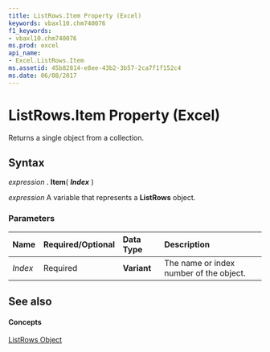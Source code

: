 ```yaml
---
title: ListRows.Item Property (Excel)
keywords: vbaxl10.chm740076
f1_keywords:
- vbaxl10.chm740076
ms.prod: excel
api_name:
- Excel.ListRows.Item
ms.assetid: 45b82814-e8ee-43b2-3b57-2ca7f1f152c4
ms.date: 06/08/2017
---
```



# ListRows.Item Property (Excel)

Returns a single object from a collection.


## Syntax

 _expression_ . **Item**( **_Index_** )

 _expression_ A variable that represents a **ListRows** object.


### Parameters



|**Name**|**Required/Optional**|**Data Type**|**Description**|
|:-----|:-----|:-----|:-----|
| _Index_|Required| **Variant**|The name or index number of the object.|

## See also


#### Concepts


[ListRows Object](Excel.ListRows.md)

